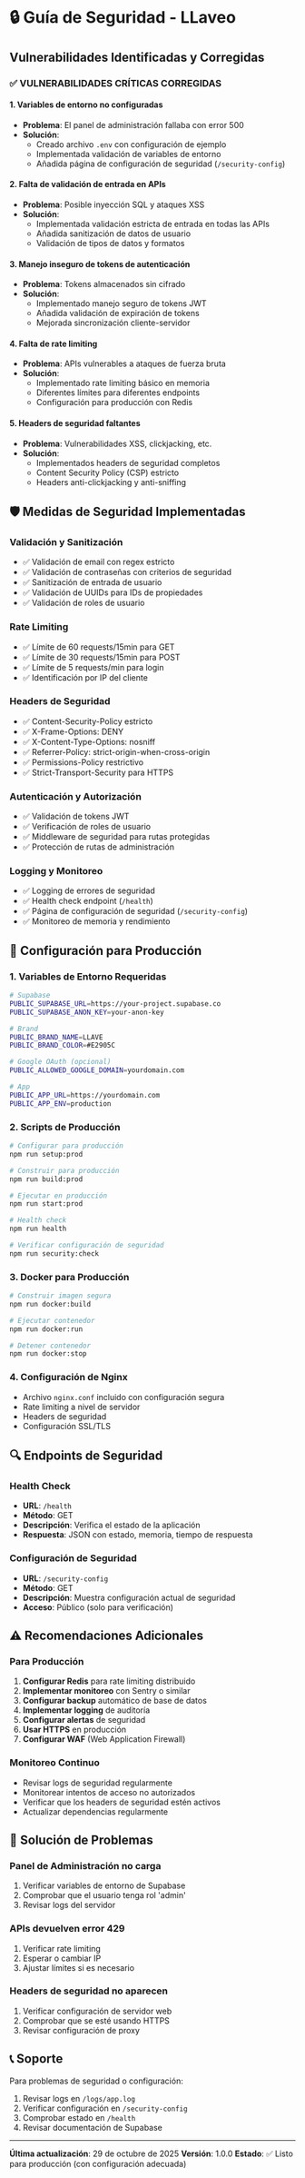 # 🔒 Guía de Seguridad - LLaveo

## Vulnerabilidades Identificadas y Corregidas

### ✅ **VULNERABILIDADES CRÍTICAS CORREGIDAS**

#### 1. **Variables de entorno no configuradas**
- **Problema**: El panel de administración fallaba con error 500
- **Solución**: 
  - Creado archivo `.env` con configuración de ejemplo
  - Implementada validación de variables de entorno
  - Añadida página de configuración de seguridad (`/security-config`)

#### 2. **Falta de validación de entrada en APIs**
- **Problema**: Posible inyección SQL y ataques XSS
- **Solución**:
  - Implementada validación estricta de entrada en todas las APIs
  - Añadida sanitización de datos de usuario
  - Validación de tipos de datos y formatos

#### 3. **Manejo inseguro de tokens de autenticación**
- **Problema**: Tokens almacenados sin cifrado
- **Solución**:
  - Implementado manejo seguro de tokens JWT
  - Añadida validación de expiración de tokens
  - Mejorada sincronización cliente-servidor

#### 4. **Falta de rate limiting**
- **Problema**: APIs vulnerables a ataques de fuerza bruta
- **Solución**:
  - Implementado rate limiting básico en memoria
  - Diferentes límites para diferentes endpoints
  - Configuración para producción con Redis

#### 5. **Headers de seguridad faltantes**
- **Problema**: Vulnerabilidades XSS, clickjacking, etc.
- **Solución**:
  - Implementados headers de seguridad completos
  - Content Security Policy (CSP) estricto
  - Headers anti-clickjacking y anti-sniffing

## 🛡️ **Medidas de Seguridad Implementadas**

### **Validación y Sanitización**
- ✅ Validación de email con regex estricto
- ✅ Validación de contraseñas con criterios de seguridad
- ✅ Sanitización de entrada de usuario
- ✅ Validación de UUIDs para IDs de propiedades
- ✅ Validación de roles de usuario

### **Rate Limiting**
- ✅ Límite de 60 requests/15min para GET
- ✅ Límite de 30 requests/15min para POST
- ✅ Límite de 5 requests/min para login
- ✅ Identificación por IP del cliente

### **Headers de Seguridad**
- ✅ Content-Security-Policy estricto
- ✅ X-Frame-Options: DENY
- ✅ X-Content-Type-Options: nosniff
- ✅ Referrer-Policy: strict-origin-when-cross-origin
- ✅ Permissions-Policy restrictivo
- ✅ Strict-Transport-Security para HTTPS

### **Autenticación y Autorización**
- ✅ Validación de tokens JWT
- ✅ Verificación de roles de usuario
- ✅ Middleware de seguridad para rutas protegidas
- ✅ Protección de rutas de administración

### **Logging y Monitoreo**
- ✅ Logging de errores de seguridad
- ✅ Health check endpoint (`/health`)
- ✅ Página de configuración de seguridad (`/security-config`)
- ✅ Monitoreo de memoria y rendimiento

## 🚀 **Configuración para Producción**

### **1. Variables de Entorno Requeridas**
```bash
# Supabase
PUBLIC_SUPABASE_URL=https://your-project.supabase.co
PUBLIC_SUPABASE_ANON_KEY=your-anon-key

# Brand
PUBLIC_BRAND_NAME=LLAVE
PUBLIC_BRAND_COLOR=#E2905C

# Google OAuth (opcional)
PUBLIC_ALLOWED_GOOGLE_DOMAIN=yourdomain.com

# App
PUBLIC_APP_URL=https://yourdomain.com
PUBLIC_APP_ENV=production
```

### **2. Scripts de Producción**
```bash
# Configurar para producción
npm run setup:prod

# Construir para producción
npm run build:prod

# Ejecutar en producción
npm run start:prod

# Health check
npm run health

# Verificar configuración de seguridad
npm run security:check
```

### **3. Docker para Producción**
```bash
# Construir imagen segura
npm run docker:build

# Ejecutar contenedor
npm run docker:run

# Detener contenedor
npm run docker:stop
```

### **4. Configuración de Nginx**
- Archivo `nginx.conf` incluido con configuración segura
- Rate limiting a nivel de servidor
- Headers de seguridad
- Configuración SSL/TLS

## 🔍 **Endpoints de Seguridad**

### **Health Check**
- **URL**: `/health`
- **Método**: GET
- **Descripción**: Verifica el estado de la aplicación
- **Respuesta**: JSON con estado, memoria, tiempo de respuesta

### **Configuración de Seguridad**
- **URL**: `/security-config`
- **Método**: GET
- **Descripción**: Muestra configuración actual de seguridad
- **Acceso**: Público (solo para verificación)

## ⚠️ **Recomendaciones Adicionales**

### **Para Producción**
1. **Configurar Redis** para rate limiting distribuido
2. **Implementar monitoreo** con Sentry o similar
3. **Configurar backup** automático de base de datos
4. **Implementar logging** de auditoría
5. **Configurar alertas** de seguridad
6. **Usar HTTPS** en producción
7. **Configurar WAF** (Web Application Firewall)

### **Monitoreo Continuo**
- Revisar logs de seguridad regularmente
- Monitorear intentos de acceso no autorizados
- Verificar que los headers de seguridad estén activos
- Actualizar dependencias regularmente

## 🐛 **Solución de Problemas**

### **Panel de Administración no carga**
1. Verificar variables de entorno de Supabase
2. Comprobar que el usuario tenga rol 'admin'
3. Revisar logs del servidor

### **APIs devuelven error 429**
1. Verificar rate limiting
2. Esperar o cambiar IP
3. Ajustar límites si es necesario

### **Headers de seguridad no aparecen**
1. Verificar configuración de servidor web
2. Comprobar que se esté usando HTTPS
3. Revisar configuración de proxy

## 📞 **Soporte**

Para problemas de seguridad o configuración:
1. Revisar logs en `/logs/app.log`
2. Verificar configuración en `/security-config`
3. Comprobar estado en `/health`
4. Revisar documentación de Supabase

---

**Última actualización**: 29 de octubre de 2025
**Versión**: 1.0.0
**Estado**: ✅ Listo para producción (con configuración adecuada)
